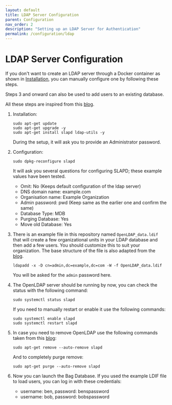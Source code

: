 ```yaml
---
layout: default
title: LDAP Server Configuration
parent: Configuration
nav_order: 2
description: "Setting up an LDAP Server for Authentication"
permalink: /configuration/ldap
---
```


# LDAP Server Configuration

If you don't want to create an LDAP server through a Docker container as shown in
[Installation](../installation), you can manually configure one by following these steps.

Steps 3 and onward can also be used to add users to an existing database.

All these steps are inspired from this [blog](https://www.linux.com/topic/desktop/how-install-openldap-ubuntu-server-1804/).

1. Installation:
    ```
    sudo apt-get update
    sudo apt-get upgrade -y
    sudo apt-get install slapd ldap-utils -y
    ```

   During the setup, it will ask you to provide an Administrator password.

2. Configuration:
    ```
   sudo dpkg-reconfigure slapd
    ```

   It will ask you several questions for configuring SLAPD; these example values have been tested.

   - Omit: No (Keeps default configuration of the ldap server)
   - DNS domain name: example.com
   - Organisation name: Example Organization
   - Admin password: pwd (Keep same as the earlier one and confirm the same)
   - Database Type: MDB
   - Purging Database: Yes
   - Move old Database: Yes

3. There is an example file in this repository named `OpenLDAP_data.ldif` that will
   create a few organizational units in your LDAP database and then add a few users.
   You should customize this to suit your organization. The base structure of the
   file is also adapted from the [blog](https://www.linux.com/topic/desktop/how-install-openldap-ubuntu-server-1804/).
    ``` 
    ldapadd -x -D cn=admin,dc=example,dc=com -W -f OpenLDAP_data.ldif
    ```

   You will be asked for the `admin` password here.

4. The OpenLDAP server should be running by now, you can check the status with the
    following command:
    ```
    sudo systemctl status slapd
    ```

    If you need to manually restart or enable it use the following commands:
    ```
    sudo systemctl enable slapd
    sudo systemctl restart slapd
    ```

5. In case you need to remove OpenLDAP use the following commands taken from this [blog](https://installlion.com/ubuntu/xenial/main/s/slapd/uninstall/index.html):
    ```
    sudo apt-get remove --auto-remove slapd  
    ```

    And to completely purge remove:
    ```
    sudo apt-get purge --auto-remove slapd
    ```

6. Now you can launch the Bag Database.  If you used the example LDIF file to load users,
   you can log in with these credentials:
    - username: ben, password: benspassword
    - username: bob, password: bobspassword
